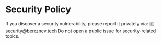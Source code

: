 # Security Policy
If you discover a security vulnerability, please report it privately via:
✉️ security@bereznev.tech
Do not open a public issue for security-related topics.